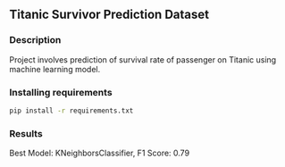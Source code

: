 ## Titanic Survivor Prediction Dataset

### Description

Project involves prediction of survival rate of passenger on Titanic using machine learning model.

### Installing requirements

```bash
pip install -r requirements.txt
```

### Results

Best Model: KNeighborsClassifier, F1 Score: 0.79


